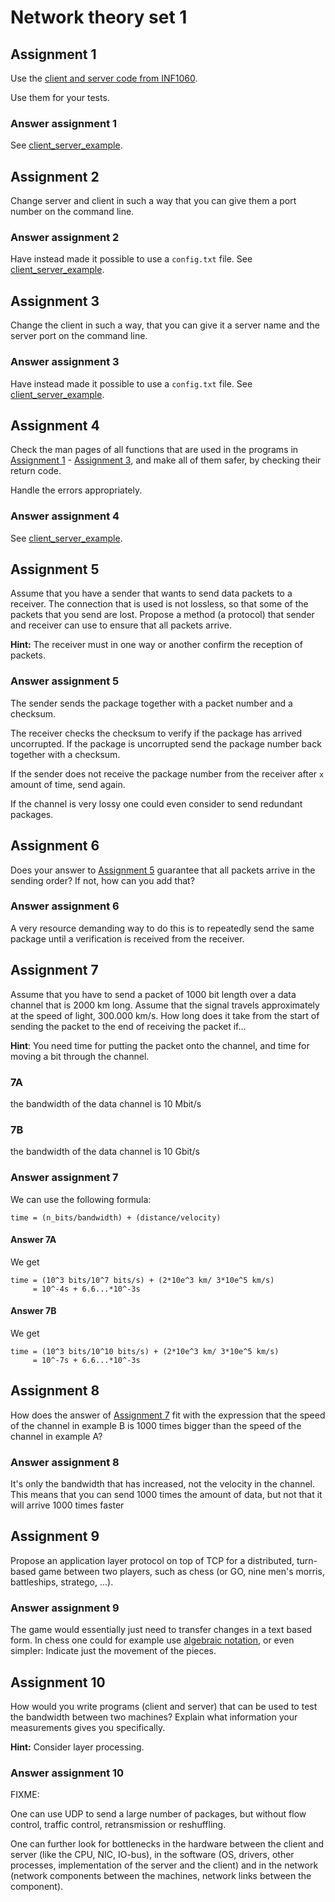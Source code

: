 # Network theory set 1

## Assignment 1

Use the
[client and server code from INF1060](./client_server_example/).

Use them for your tests.

### Answer assignment 1

See [client_server_example](./client_server_example/).

## Assignment 2

Change server and client in such a way that you can give them a port number on
the command line.

### Answer assignment 2

Have instead made it possible to use a `config.txt` file.
See [client_server_example](./client_server_example/).

## Assignment 3

Change the client in such a way, that you can give it a server name and the
server port on the command line.

### Answer assignment 3

Have instead made it possible to use a `config.txt` file.
See [client_server_example](./client_server_example/).

## Assignment 4

Check the man pages of all functions that are used in the programs in
[Assignment 1](#assignment-1) - [Assignment 3](#assignment-3), and make all of
them safer, by checking their return code.

Handle the errors appropriately.

### Answer assignment 4

See [client_server_example](./client_server_example/).

## Assignment 5

Assume that you have a sender that wants to send data packets to a receiver.
The connection that is used is not lossless, so that some of the packets that
you send are lost.
Propose a method (a protocol) that sender and receiver can use to ensure that
all packets arrive.

**Hint:** The receiver must in one way or another confirm the reception of
packets.

### Answer assignment 5

The sender sends the package together with a packet number and a checksum.

The receiver checks the checksum to verify if the package has arrived
uncorrupted.
If the package is uncorrupted send the package number back together with a
checksum.

If the sender does not receive the package number from the receiver after `x`
amount of time, send again.

If the channel is very lossy one could even consider to send redundant packages.

## Assignment 6

Does your answer to [Assignment 5](#assignment-5) guarantee that all packets
arrive in the sending order?
If not, how can you add that?

### Answer assignment 6

A very resource demanding way to do this is to repeatedly send the same package
until a verification is received from the receiver.

## Assignment 7

Assume that you have to send a packet of 1000 bit length over a data channel
that is 2000 km long.
Assume that the signal travels approximately at the speed of light,
300.000 km/s.
How long does it take from the start of sending the packet to the end of
receiving the packet if...

**Hint**: You need time for putting the packet onto the channel, and time for
moving a bit through the channel.

### 7A

the bandwidth of the data channel is 10 Mbit/s

### 7B

the bandwidth of the data channel is 10 Gbit/s

### Answer assignment 7

We can use the following formula:

```text
time = (n_bits/bandwidth) + (distance/velocity)
```

#### Answer 7A

We get

```text
time = (10^3 bits/10^7 bits/s) + (2*10e^3 km/ 3*10e^5 km/s)
     = 10^-4s + 6.6...*10^-3s
```

#### Answer 7B

We get

```text
time = (10^3 bits/10^10 bits/s) + (2*10e^3 km/ 3*10e^5 km/s)
     = 10^-7s + 6.6...*10^-3s
```

## Assignment 8

How does the answer of [Assignment 7](#answer-assignment-7) fit with the
expression that the speed of the channel in example B is 1000 times bigger than
the speed of the channel in example A?

### Answer assignment 8

It's only the bandwidth that has increased, not the velocity in the channel.
This means that you can send 1000 times the amount of data, but not that it
will arrive 1000 times faster

## Assignment 9

Propose an application layer protocol on top of TCP for a distributed,
turn-based game between two players, such as chess (or GO, nine men's morris,
battleships, stratego, ...).

### Answer assignment 9

The game would essentially just need to transfer changes in a text based form.
In chess one could for example use
[algebraic notation](https://en.wikipedia.org/wiki/Algebraic_notation_(chess)),
or even simpler: Indicate just the movement of the pieces.

## Assignment 10

How would you write programs (client and server) that can be used to test the
bandwidth between two machines?
Explain what information your measurements gives you specifically.

**Hint:** Consider layer processing.

### Answer assignment 10

FIXME:

One can use UDP to send a large number of packages, but without flow control,
traffic control, retransmission or reshuffling.

One can further look for bottlenecks in the hardware between the client and
server (like the CPU, NIC, IO-bus), in the software (OS, drivers, other
processes, implementation of the server and the client) and in the network
(network components between the machines, network links between the component).
